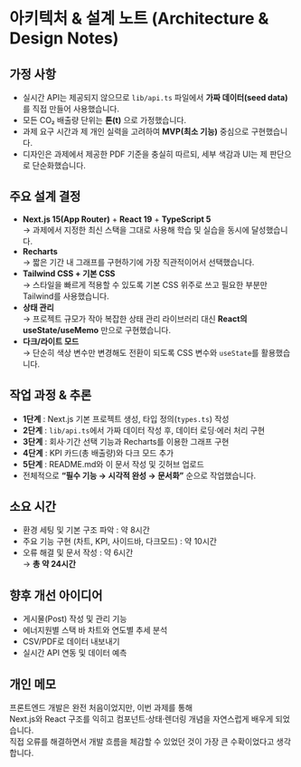 # 아키텍처 & 설계 노트 (Architecture & Design Notes)

## 가정 사항
- 실시간 API는 제공되지 않으므로 `lib/api.ts` 파일에서 **가짜 데이터(seed data)** 를 직접 만들어 사용했습니다.
- 모든 CO₂ 배출량 단위는 **톤(t)** 으로 가정했습니다.
- 과제 요구 시간과 제 개인 실력을 고려하여 **MVP(최소 기능)** 중심으로 구현했습니다.
- 디자인은 과제에서 제공한 PDF 기준을 충실히 따르되, 세부 색감과 UI는 제 판단으로 단순화했습니다.

##  주요 설계 결정
- **Next.js 15(App Router)** + **React 19** + **TypeScript 5**  
  → 과제에서 지정한 최신 스택을 그대로 사용해 학습 및 실습을 동시에 달성했습니다.
- **Recharts**  
  → 짧은 기간 내 그래프를 구현하기에 가장 직관적이어서 선택했습니다.
- **Tailwind CSS + 기본 CSS**  
  → 스타일을 빠르게 적용할 수 있도록 기본 CSS 위주로 쓰고 필요한 부분만 Tailwind를 사용했습니다.
- **상태 관리**  
  → 프로젝트 규모가 작아 복잡한 상태 관리 라이브러리 대신 **React의 useState/useMemo** 만으로 구현했습니다.
- **다크/라이트 모드**  
  → 단순히 색상 변수만 변경해도 전환이 되도록 CSS 변수와 `useState`를 활용했습니다.

##  작업 과정 & 추론
- **1단계** : Next.js 기본 프로젝트 생성, 타입 정의(`types.ts`) 작성
- **2단계** : `lib/api.ts`에서 가짜 데이터 작성 후, 데이터 로딩·에러 처리 구현
- **3단계** : 회사·기간 선택 기능과 Recharts를 이용한 그래프 구현
- **4단계** : KPI 카드(총 배출량)와 다크 모드 추가
- **5단계** : README.md와 이 문서 작성 및 깃허브 업로드
- 전체적으로 **“필수 기능 → 시각적 완성 → 문서화”** 순으로 작업했습니다.

##  소요 시간
- 환경 세팅 및 기본 구조 파악 : 약 8시간
- 주요 기능 구현 (차트, KPI, 사이드바, 다크모드) : 약 10시간
- 오류 해결 및 문서 작성 : 약 6시간  
→ **총 약 24시간** 

##  향후 개선 아이디어
- 게시물(Post) 작성 및 관리 기능
- 에너지원별 스택 바 차트와 연도별 추세 분석
- CSV/PDF로 데이터 내보내기
- 실시간 API 연동 및 데이터 예측

## 개인 메모
프론트엔드 개발은 완전 처음이었지만, 이번 과제를 통해  
Next.js와 React 구조를 익히고 컴포넌트·상태·렌더링 개념을 자연스럽게 배우게 되었습니다.  
직접 오류를 해결하면서 개발 흐름을 체감할 수 있었던 것이 가장 큰 수확이었다고 생각합니다.
